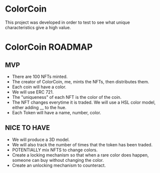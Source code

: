# ColorCoin

This project was developed in order to test to see what unique characteristics give a high value. 

# ColorCoin ROADMAP

## MVP 
- There are 100 NFTs minted. 
- The creator of ColorCoin, me, mints the NFTs, then distributes them. 
- Each coin will have a color. 
- We will use ERC 721. 
- The "uniqueness" of each NFT is the color of the coin. 
- The NFT changes everytime it is traded. We will use a HSL color model, either adding __ to the hue. 
- Each Token will have a name, number, color.
    
## NICE TO HAVE

- We will produce a 3D model. 
- We will also track the number of times that the token has been traded. 
- POTENTIALLY mix NFTS to change colors. 
- Create a locking mechanism so that when a rare color does happen, someone can buy without changing the color. 
- Create an unlocking mechanism to counteract. 